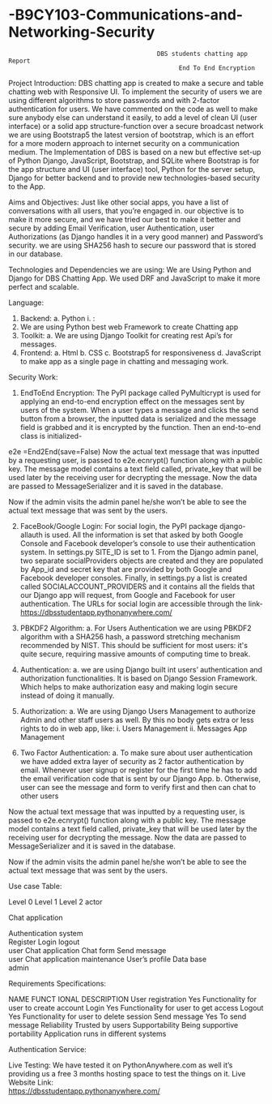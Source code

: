 # -B9CY103-Communications-and-Networking-Security

                                             DBS students chatting app Report
	                                               End To End Encryption


Project Introduction:
			DBS chatting app is created to make a secure and table chatting web with 
Responsive UI. To implement the security of users we are using different algorithms to store passwords and with 2-factor authentication for users. We have commented on the code as well to make sure anybody else can understand it easily, to add a level of clean UI (user interface) or a solid app structure-function over a secure broadcast network we are using Bootstrap5 the latest version of bootstrap, which is an effort for a more modern approach to internet security on a communication medium. The Implementation of DBS is based on a new but effective set-up of Python Django, JavaScript, Bootstrap, and SQLite where Bootstrap is for the app structure and UI (user interface) tool, Python for the server setup, Django for better backend and to provide new technologies-based security to the App. 

Aims and Objectives:
 			Just like other social apps, you have a list of conversations with all users, that you’re engaged in. our objective is to make it more secure, and we have tried our best to make it better and secure by adding Email Verification, user Authentication, user Authorizations (as Django handles it in a very good manner) and Password’s security. we are using SHA256 hash to secure our password that is stored in our database.

Technologies and Dependencies we are using:
 						We are Using Python and Django for DBS Chatting App. We used DRF and JavaScript to make it more perfect and scalable.

Language:
1.	Backend:
a.	Python
i.	:
1.	We are using Python best web Framework to create Chatting app 
2.	Toolkit:
a.	We are using Django Toolkit for creating rest Api’s for messages.
2.	Frontend:
a.	Html
b.	CSS
c.	Bootstrap5 for responsiveness
d.	JavaScript to make app as a single page in chatting and messaging work.

Security Work:



1.	EndToEnd Encryption: The PyPI package called PyMulticrypt is used for applying an end-to-end encryption effect on the messages sent by users of the system. When a user types a message and clicks the send button from a browser, the inputted data is serialized and the message field is grabbed and it is encrypted by the function. Then an end-to-end class is initialized-


e2e =End2End(save=False)
Now the actual text message that was inputted by a requesting user, is passed to e2e.ecnrypt() function along with a public key. The message model contains a text field called, private_key that will be used later by the receiving user for decrypting the message. Now the data are passed to MessageSerializer and it is saved in the database. 

Now if the admin visits the admin panel he/she won’t be able to see the actual text message that was sent by the users.


2.	FaceBook/Google Login: For social login, the PyPI package django-allauth is used. All the information is set that asked by both Google Console and Facebook developer’s console to use their authentication system. In settings.py SITE_ID is set to 1. From the Django admin panel, two separate socialProviders objects are created and they are populated by App_id and secret key that are provided by  both Google and Facebook developer consoles. Finally, in settings.py a list is created called SOCIALACCOUNT_PROVIDERS and it contains all the fields that our Django app will request, from Google and Facebook for user authentication. The URLs for social login are accessible through the link- https://dbsstudentapp.pythonanywhere.com/ 
3.	PBKDF2 Algorithm:
a.	For Users Authentication we are using PBKDF2 algorithm with a SHA256 hash, a password stretching mechanism recommended by NIST. This should be sufficient for most users: it's quite secure, requiring massive amounts of computing time to break.

4.	Authentication:
a.	we are using Django built int users’ authentication and authorization functionalities. It is based on Django Session Framework. Which helps to make authorization easy and making login secure instead of doing it manually.

5.	Authorization:
a.	We are using Django Users Management to authorize Admin and other staff users as well. By this no body gets extra or less rights to do in web app, like:
i.	Users Management 
ii.	Messages App Management

6.	Two Factor Authentication:
a.	To make sure about user authentication we have added extra layer of security as 2 factor authentication by email. Whenever user signup or register for the first time he has to add the email verification code that is sent by our Django App.
b.	Otherwise, user can see the message and form to verify first and then can chat to other users

Now the actual text message that was inputted by a requesting user, is passed to e2e.ecnrypt() function along with a public key. The message model contains a text field called, private_key that will be used later by the receiving user for decrypting the message. Now the data are passed to MessageSerializer and it is saved in the database. 

Now if the admin visits the admin panel he/she won’t be able to see the actual text message that was sent by the users.


Use case Table:


Level 0	Level 1	Level 2	actor


Chat application	

Authentication system	
Register Login logout	
user
Chat
application	Chat form	Send message	
user
Chat
application	
maintenance	User’s profile
Data base	
admin





Requirements Specifications:

NAME	FUNCT IONAL	DESCRIPTION
User
registration	Yes	Functionality for user to create account
Login	Yes	Functionality for user to get access
Logout	Yes	Functionality for user to delete session
Send message	Yes	To send message
Reliability		Trusted by users
Supportability		Being supportive
portability		Application runs in different systems
 
Authentication Service:







Live Testing:
		We have tested it on PythonAnywhere.com as well it’s providing us a free 3 months hosting space to test the things on it.
Live Website Link:  
                                            https://dbsstudentapp.pythonanywhere.com/       
